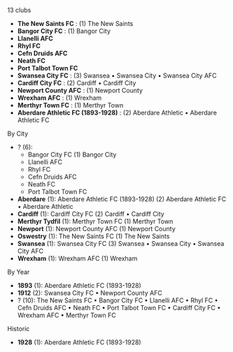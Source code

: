 13 clubs

- **The New Saints FC** : (1) The New Saints
- **Bangor City FC** : (1) Bangor City
- **Llanelli AFC**
- **Rhyl FC**
- **Cefn Druids AFC**
- **Neath FC**
- **Port Talbot Town FC**
- **Swansea City FC** : (3) Swansea • Swansea City • Swansea City AFC
- **Cardiff City FC** : (2) Cardiff • Cardiff City
- **Newport County AFC** : (1) Newport County
- **Wrexham AFC** : (1) Wrexham
- **Merthyr Town FC** : (1) Merthyr Town
- **Aberdare Athletic FC (1893-1928)** : (2) Aberdare Athletic • Aberdare Athletic FC




By City

- ? (6): 
  - Bangor City FC  (1) Bangor City
  - Llanelli AFC 
  - Rhyl FC 
  - Cefn Druids AFC 
  - Neath FC 
  - Port Talbot Town FC 
- **Aberdare** (1): Aberdare Athletic FC (1893-1928)  (2) Aberdare Athletic FC • Aberdare Athletic
- **Cardiff** (1): Cardiff City FC  (2) Cardiff • Cardiff City
- **Merthyr Tydfil** (1): Merthyr Town FC  (1) Merthyr Town
- **Newport** (1): Newport County AFC  (1) Newport County
- **Oswestry** (1): The New Saints FC  (1) The New Saints
- **Swansea** (1): Swansea City FC  (3) Swansea • Swansea City • Swansea City AFC
- **Wrexham** (1): Wrexham AFC  (1) Wrexham




By Year

- **1893** (1):   Aberdare Athletic FC (1893-1928)
- **1912** (2):   Swansea City FC • Newport County AFC
- ? (10):   The New Saints FC • Bangor City FC • Llanelli AFC • Rhyl FC • Cefn Druids AFC • Neath FC • Port Talbot Town FC • Cardiff City FC • Wrexham AFC • Merthyr Town FC




Historic

- **1928** (1):   Aberdare Athletic FC (1893-1928)




